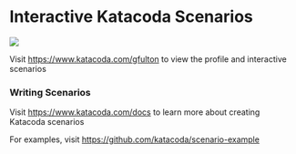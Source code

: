 # Interactive Katacoda Scenarios

[![](http://shields.katacoda.com/katacoda/gfulton/count.svg)](https://www.katacoda.com/gfulton "Get your profile on Katacoda.com")

Visit https://www.katacoda.com/gfulton to view the profile and interactive scenarios

### Writing Scenarios
Visit https://www.katacoda.com/docs to learn more about creating Katacoda scenarios

For examples, visit https://github.com/katacoda/scenario-example
